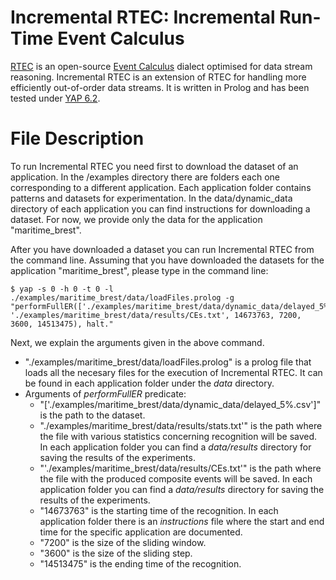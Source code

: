 # Incremental RTEC: Incremental Run-Time Event Calculus

[RTEC](https://github.com/aartikis/RTEC) is an open-source [Event Calculus](https://en.wikipedia.org/wiki/Event_calculus) dialect optimised for data stream reasoning. Incremental RTEC is an extension of RTEC for handling more efficiently out-of-order data streams. It is written in Prolog and has been tested under [YAP 6.2](https://en.wikipedia.org/wiki/YAP_(Prolog)).

# File Description

To run Incremental RTEC you need first to download the dataset of an application. In the /examples directory there are folders each one corresponding to a different application. Each application folder contains patterns and datasets for experimentation. In the data/dynamic_data directory of each application you can find instructions for downloading a dataset. For now, we provide only the data for the application "maritime_brest".

After you have downloaded a dataset you can run Incremental RTEC from the command line. Assuming that you have downloaded the datasets for the application "maritime_brest", please type in the command line:

```
$ yap -s 0 -h 0 -t 0 -l ./examples/maritime_brest/data/loadFiles.prolog -g "performFullER(['./examples/maritime_brest/data/dynamic_data/delayed_5%.csv'],'./examples/maritime_brest/data/results/stats.txt', './examples/maritime_brest/data/results/CEs.txt', 14673763, 7200, 3600, 14513475), halt."
```

Next, we explain the arguments given in the above command.

- "./examples/maritime_brest/data/loadFiles.prolog" is a prolog file that loads all the necesary files for the execution of Incremental RTEC. It can be found in each application folder under the *data* directory.
- Arguments of *performFullER* predicate:
    - "['./examples/maritime_brest/data/dynamic_data/delayed_5%.csv']" is the path to the dataset.
    - "./examples/maritime_brest/data/results/stats.txt'" is the path where the file with various statistics concerning recognition will be saved. In each application folder you can find a *data/results* directory for saving the results of the experiments.
    - "'./examples/maritime_brest/data/results/CEs.txt'" is the path where the file with the produced composite events will be saved. In each application folder you can find a *data/results* directory for saving the results of the experiments.
    - "14673763" is the starting time of the recognition. In each application folder there is an *instructions* file where the start and end time for the specific application are documented.
    - "7200" is the size of the sliding window.
    - "3600" is the size of the sliding step.
    - "14513475" is the ending time of the recognition.